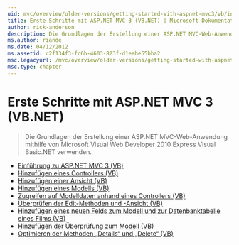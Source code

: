 ```yaml
---
uid: mvc/overview/older-versions/getting-started-with-aspnet-mvc3/vb/index
title: Erste Schritte mit ASP.NET MVC 3 (VB.NET) | Microsoft-Dokumentation
author: rick-anderson
description: Die Grundlagen der Erstellung einer ASP.NET MVC-Web-Anwendung mithilfe von Microsoft Visual Web Developer 2010 Express Visual Basic.NET verwenden.
ms.author: riande
ms.date: 04/12/2012
ms.assetid: c2f134f3-fc6b-4603-823f-d1eabe55bba2
msc.legacyurl: /mvc/overview/older-versions/getting-started-with-aspnet-mvc3/vb
msc.type: chapter
---
```

<a name="getting-started-with-aspnet-mvc-3-vbnet"></a>Erste Schritte mit ASP.NET MVC 3 (VB.NET)
====================
> Die Grundlagen der Erstellung einer ASP.NET MVC-Web-Anwendung mithilfe von Microsoft Visual Web Developer 2010 Express Visual Basic.NET verwenden.


- [Einführung zu ASP.NET MVC 3 (VB)](intro-to-aspnet-mvc-3.md)
- [Hinzufügen eines Controllers (VB)](adding-a-controller.md)
- [Hinzufügen einer Ansicht (VB)](adding-a-view.md)
- [Hinzufügen eines Modells (VB)](adding-a-model.md)
- [Zugreifen auf Modelldaten anhand eines Controllers (VB)](accessing-your-models-data-from-a-controller.md)
- [Überprüfen der Edit-Methoden und -Ansicht (VB)](examining-the-edit-methods-and-edit-view.md)
- [Hinzufügen eines neuen Felds zum Modell und zur Datenbanktabelle eines Films (VB)](adding-a-new-field.md)
- [Hinzufügen der Überprüfung zum Modell (VB)](adding-validation-to-the-model.md)
- [Optimieren der Methoden „Details“ und „Delete“ (VB)](improving-the-details-and-delete-methods.md)
